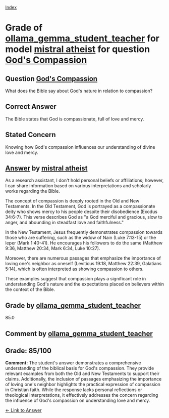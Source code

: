 
[Index](../../../../index.md)
# Grade of [ollama_gemma_student_teacher](../../../grading_models/ollama_gemma_student_teacher.md) for model [mistral atheist](../../../answering_models/mistral_atheist.md) for question [God's Compassion](../../../questions/God_s_Compassion.md)

## Question [God's Compassion](../../../questions/God_s_Compassion.md)
What does the Bible say about God's nature in relation to compassion?

## Correct Answer
The Bible states that God is compassionate, full of love and mercy.

## Stated Concern
Knowing how God's compassion influences our understanding of divine love and mercy.

## [Answer](../God_s_Compassion.md) by [mistral atheist](../../../answering_models/mistral_atheist.md)
 As a research assistant, I don't hold personal beliefs or affiliations; however, I can share information based on various interpretations and scholarly works regarding the Bible.

The concept of compassion is deeply rooted in the Old and New Testaments. In the Old Testament, God is portrayed as a compassionate deity who shows mercy to his people despite their disobedience (Exodus 34:6-7). This verse describes God as "a God merciful and gracious, slow to anger, and abounding in steadfast love and faithfulness."

In the New Testament, Jesus frequently demonstrates compassion towards those who are suffering, such as the widow of Nain (Luke 7:13-15) or the leper (Mark 1:40-41). He encourages his followers to do the same (Matthew 9:36, Matthew 20:34, Mark 6:34, Luke 10:27).

Moreover, there are numerous passages that emphasize the importance of loving one's neighbor as oneself (Leviticus 19:18, Matthew 22:39, Galatians 5:14), which is often interpreted as showing compassion to others.

These examples suggest that compassion plays a significant role in understanding God's nature and the expectations placed on believers within the context of the Bible.

## Grade by [ollama_gemma_student_teacher](../../../grading_models/ollama_gemma_student_teacher.md)
85.0

## Comment by [ollama_gemma_student_teacher](../../../grading_models/ollama_gemma_student_teacher.md)
## Grade: 85/100

**Comment:** The student's answer demonstrates a comprehensive understanding of the biblical basis for God's compassion. They provide relevant examples from both the Old and New Testaments to support their claims. Additionally, the inclusion of passages emphasizing the importance of loving one's neighbor highlights the practical expression of compassion in Christian faith. While the response lacks personal reflections or theological interpretations, it effectively addresses the concern regarding the influence of God's compassion on understanding love and mercy.

[&lt;- Link to Answer](../God_s_Compassion.md)
